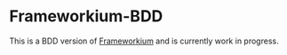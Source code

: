 Frameworkium-BDD
================

This is a BDD version of [Frameworkium][frameworkium] and is currently work in progress.

[frameworkium]: https://github.com/robertgates55/frameworkium